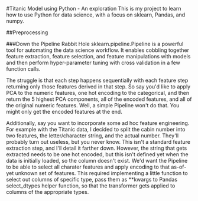 #Titanic Model using Python - An exploration
This is my project to learn how to use Python for data science, with a focus on sklearn, Pandas, and numpy.

##Preprocessing

###Down the Pipeline Rabbit Hole
sklearn.pipeline.Pipeline is a powerful tool for automating the data science workflow. It enables cobbling together feature extraction, feature selection, and feature manipulations with models and then perform hyper-parameter tuning with cross validation in a few function calls.

The struggle is that each step happens sequentially with each feature step returning only those features derived in that step. So say you'd like to apply PCA to the numeric features, one hot encoding to the categorical, and then return the 5 highest PCA components, all of the encoded features, and all of the original numeric features. Well, a simple Pipeline won't do that. You might only get the encoded features at the end.

Additionally, say you want to incorporate some ad hoc feature engineering. For example with the Titanic data, I decided to split the cabin number into two features, the letter/character string, and the actual number. They'll probably turn out useless, but you never know. This isn't a standard feature extraction step, and I'll detail it farther down. However, the string that gets extracted needs to be one hot encoded, but this isn't defined yet when the data is initially loaded, so the column doesn't exist. We'd want the Pipeline to be able to select all charater features and apply encoding to that as-of-yet unknown set of features. This required implementing a little function to select out columns of specific type, pass them as **kwargs to Pandas select_dtypes helper function, so that the transformer gets applied to columns of the appropriate types.
